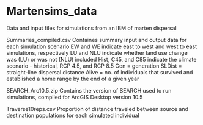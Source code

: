 # Martensims_data
Data and input files for simulations from an IBM of marten dispersal


Summaries_compiled.csv
  Containes summary input and output data for each simulation scenario
  EW and WE indicate east to west and west to east simulations, respectively
  LU and NLU indicate whether land use change was (LU) or was not (NLU) included
  Hist, C45, and C85 indicate the climate scenario - historical, RCP 4.5, and RCP 8.5
  Gen = generation
  SLDist = straight-line dispersal distance
  Alive = no. of individuals that survived and established a home range by the end of a given year

SEARCH_Arc10.5.zip
  Contains the version of SEARCH used to run simulations, compiled for ArcGIS Desktop version 10.5

Traverse10reps.csv
  Proportion of distance traveled between source and destination populations for each simulated individual

